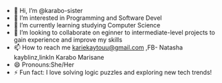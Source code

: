 - 👋 Hi, I’m @karabo-sister
- 👀 I’m interested in Programming and Software Devel
- 🌱 I’m currently learning  studying Computer Science
- 💞️ I’m looking to collaborate on eginner to intermediate-level projects to gain experience and improve my skills 
- 📫 How to reach me kariekaytouu@gmail.com ,FB- Natasha kayblinz,linkIn Karabo Marisane
- 😄 Pronouns:She/Her
- ⚡ Fun fact: I love solving logic puzzles and exploring new tech trends!

<!---
karabo-sister/karabo-sister is a ✨ special ✨ repository because its `README.md` (this file) appears on your GitHub profile.
You can click the Preview link to take a look at your changes.
--->
